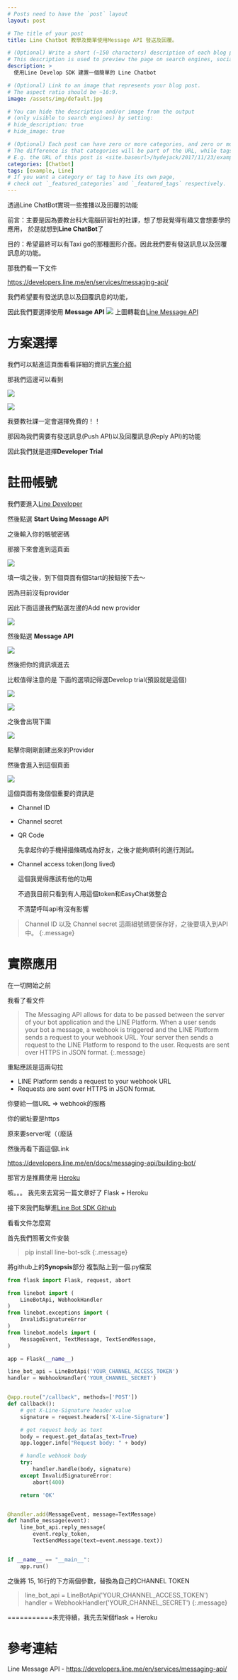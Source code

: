 ```yaml
---
# Posts need to have the `post` layout
layout: post

# The title of your post
title: Line Chatbot 教學及簡單使用Message API 發送及回覆。

# (Optional) Write a short (~150 characters) description of each blog post.
# This description is used to preview the page on search engines, social media, etc.
description: >
  使用Line Develop SDK 建置一個簡單的 Line Chatbot

# (Optional) Link to an image that represents your blog post.
# The aspect ratio should be ~16:9.
image: /assets/img/default.jpg

# You can hide the description and/or image from the output
# (only visible to search engines) by setting:
# hide_description: true
# hide_image: true

# (Optional) Each post can have zero or more categories, and zero or more tags.
# The difference is that categories will be part of the URL, while tags will not.
# E.g. the URL of this post is <site.baseurl>/hydejack/2017/11/23/example-content/
categories: [Chatbot]
tags: [example, Line]
# If you want a category or tag to have its own page,
# check out `_featured_categories` and `_featured_tags` respectively.
---
```

透過Line ChatBot實現一些推播以及回覆的功能

前言：主要是因為要教台科大電腦研習社的社課，想了想我覺得有趣又會想要學的應用，
於是就想到**Line ChatBot**了

目的：希望最終可以有Taxi go的那種圖形介面。因此我們要有發送訊息以及回覆訊息的功能。

那我們看一下文件

https://developers.line.me/en/services/messaging-api/ 

我們希望要有發送訊息以及回覆訊息的功能，

因此我們要選擇使用 **Message API**
![](/assets/img/2018-04-10-LINE-ChatBot/push_and_reply.png)
上圖轉載自[Line Message API]


# 方案選擇

我們可以點進這頁面看看詳細的資訊[方案介紹]

那我們這邊可以看到

![](/assets/img/2018-04-10-LINE-ChatBot/plan-1.png)



![](/assets/img/2018-04-10-LINE-ChatBot/plan-2.png)

我要教社課一定會選擇免費的！！

那因為我們需要有發送訊息(Push API)以及回覆訊息(Reply API)的功能

因此我們就是選擇**Developer Trial**

# 註冊帳號

我們要進入[Line Developer]

然後點選 **Start Using Message API**

之後輸入你的帳號密碼

那接下來會進到這頁面

![](/assets/img/2018-04-10-LINE-ChatBot/register-page.png)

填一填之後，到下個頁面有個Start的按鈕按下去～

因為目前沒有provider

因此下面這邊我們點選左邊的Add new provider

![](/assets/img/2018-04-10-LINE-ChatBot/Create-New-Develop.png)

然後點選 **Message API**

![](/assets/img/2018-04-10-LINE-ChatBot/Click-Message-API.png)

然後把你的資訊填進去

比較值得注意的是 下面的選項記得選Develop trial(預設就是這個)

![](/assets/img/2018-04-10-LINE-ChatBot/info-1.png)

![](/assets/img/2018-04-10-LINE-ChatBot/info-3.png)

之後會出現下圖

![](/assets/img/2018-04-10-LINE-ChatBot/Finish-Provider.png)

點擊你剛剛創建出來的Provider

然後會進入到這個頁面

![](/assets/img/2018-04-10-LINE-ChatBot/Chatbot-info-mask.png)


這個頁面有幾個個重要的資訊是

- Channel ID

- Channel secret

- QR Code
  
  先拿起你的手機掃描條碼成為好友，之後才能夠順利的進行測試。

- Channel access token(long lived)

  這個我覺得應該有他的功用

  不過我目前只看到有人用這個token和EasyChat做整合

  不清楚呼叫api有沒有影響


>Channel ID 以及 Channel secret 這兩組號碼要保存好，之後要填入到API中。
{:.message}



# 實際應用

在一切開始之前

我看了看文件

>The Messaging API allows for data to be passed between the server of your bot application and the LINE Platform. When a user sends your bot a message, a webhook is triggered and the LINE Platform sends a request to your webhook URL. Your server then sends a request to the LINE Platform to respond to the user. Requests are sent over HTTPS in JSON format.
{:.message}

重點應該是這兩句拉
- LINE Platform sends a request to your webhook URL
- Requests are sent over HTTPS in JSON format.

你要給一個URL => webhook的服務

你的網址要是https

原來要server呢（（廢話


然後再看下面這個Link  

https://developers.line.me/en/docs/messaging-api/building-bot/

那官方是推薦使用 [Heroku]

咳。。。 我先來去寫另一篇文章好了 Flask + Heroku




接下來我們點擊進[Line Bot SDK Github]

看看文件怎麼寫

首先我們照著文件安裝

>pip install line-bot-sdk
{:.message}

將github上的**Synopsis**部分
複製貼上到一個.py檔案




~~~python
from flask import Flask, request, abort

from linebot import (
    LineBotApi, WebhookHandler
)
from linebot.exceptions import (
    InvalidSignatureError
)
from linebot.models import (
    MessageEvent, TextMessage, TextSendMessage,
)

app = Flask(__name__)

line_bot_api = LineBotApi('YOUR_CHANNEL_ACCESS_TOKEN')
handler = WebhookHandler('YOUR_CHANNEL_SECRET')


@app.route("/callback", methods=['POST'])
def callback():
    # get X-Line-Signature header value
    signature = request.headers['X-Line-Signature']

    # get request body as text
    body = request.get_data(as_text=True)
    app.logger.info("Request body: " + body)

    # handle webhook body
    try:
        handler.handle(body, signature)
    except InvalidSignatureError:
        abort(400)

    return 'OK'


@handler.add(MessageEvent, message=TextMessage)
def handle_message(event):
    line_bot_api.reply_message(
        event.reply_token,
        TextSendMessage(text=event.message.text))


if __name__ == "__main__":
    app.run()
~~~

之後將 15, 16行的下方兩個參數，替換為自己的CHANNEL TOKEN
>line_bot_api = LineBotApi('YOUR_CHANNEL_ACCESS_TOKEN')
>handler = WebhookHandler('YOUR_CHANNEL_SECRET')
{:.message}


===========未完待續，我先去架個flask + Heroku



# 參考連結
Line Message API - https://developers.line.me/en/services/messaging-api/

[方案介紹]: https://at.line.me/tw/plan
[註冊帳號]: https://developers.line.me/en/
[Line Developer]: https://developers.line.me/en/
[Line Message API]: https://developers.line.me/en/services/messaging-api/
[Line Bot SDK Github]: https://github.com/line/line-bot-sdk-python
[Heroku]: https://www.heroku.com/